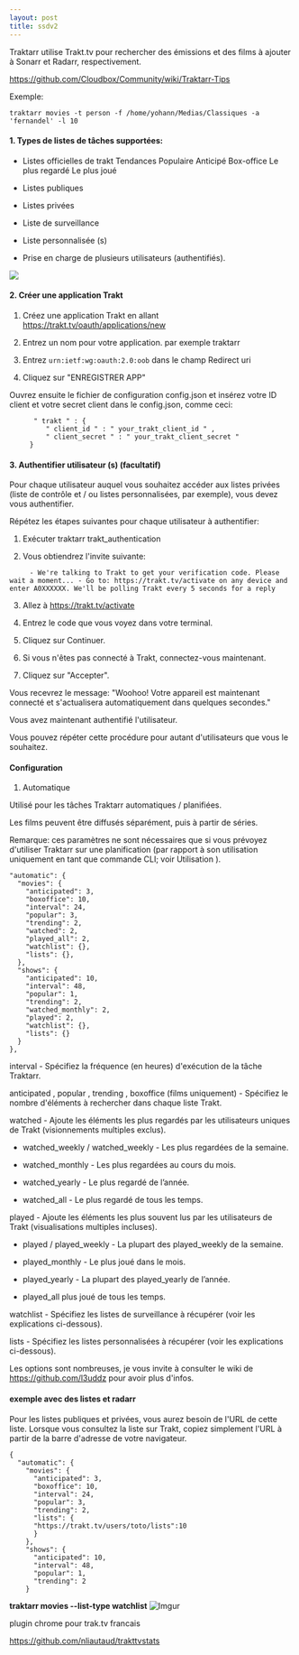 ```yaml
---
layout: post
title: ssdv2
---
```

Traktarr utilise Trakt.tv pour rechercher des émissions et des films à ajouter à Sonarr et Radarr, respectivement.  

https://github.com/Cloudbox/Community/wiki/Traktarr-Tips  

Exemple:  
```
traktarr movies -t person -f /home/yohann/Medias/Classiques -a 'fernandel' -l 10
```

#### 1. Types de listes de tâches supportées:

* Listes officielles de trakt
        Tendances
        Populaire
        Anticipé
        Box-office
        Le plus regardé
        Le plus joué 

* Listes publiques

* Listes privées

* Liste de surveillance

* Liste personnalisée (s) 

* Prise en charge de plusieurs utilisateurs (authentifiés). 


<a href="https://asciinema.org/a/180044" target="_blank"><img src="https://asciinema.org/a/180044.svg" /></a>

#### 2. Créer une application Trakt
1. Créez une application Trakt en allant https://trakt.tv/oauth/applications/new

2. Entrez un nom pour votre application. par exemple traktarr

3. Entrez ```urn:ietf:wg:oauth:2.0:oob``` dans le champ Redirect uri

4. Cliquez sur "ENREGISTRER APP"

Ouvrez ensuite  le fichier de configuration config.json et 
insérez votre ID client et votre secret client dans le config.json, comme ceci:
```
      " trakt " : {
         " client_id " : " your_trakt_client_id " ,
         " client_secret " : " your_trakt_client_secret "
     } 
```

#### 3. Authentifier utilisateur (s) (facultatif)

Pour chaque utilisateur auquel vous souhaitez accéder aux listes privées (liste de contrôle et / ou listes personnalisées, par exemple), vous devez vous authentifier.

Répétez les étapes suivantes pour chaque utilisateur à authentifier:

1. Exécuter traktarr trakt_authentication

2. Vous obtiendrez l'invite suivante:
```
     - We're talking to Trakt to get your verification code. Please wait a moment... - Go to: https://trakt.tv/activate on any device and enter A0XXXXXX. We'll be polling Trakt every 5 seconds for a reply 
```
3. Allez à https://trakt.tv/activate

4. Entrez le code que vous voyez dans votre terminal.

5. Cliquez sur Continuer.

6. Si vous n'êtes pas connecté à Trakt, connectez-vous maintenant.

7. Cliquez sur "Accepter".

Vous recevrez le message: "Woohoo! Votre appareil est maintenant connecté et s'actualisera automatiquement dans quelques secondes."

Vous avez maintenant authentifié l'utilisateur.

Vous pouvez répéter cette procédure pour autant d'utilisateurs que vous le souhaitez.

#### Configuration

1. Automatique

Utilisé pour les tâches Traktarr automatiques / planifiées.

Les films peuvent être diffusés séparément, puis à partir de séries.

Remarque: ces paramètres ne sont nécessaires que si vous prévoyez d'utiliser Traktarr sur une planification (par rapport à son utilisation uniquement en tant que commande CLI; voir Utilisation ).
```
"automatic": {
  "movies": {
    "anticipated": 3,
    "boxoffice": 10,
    "interval": 24,
    "popular": 3,
    "trending": 2,
    "watched": 2,
    "played_all": 2,
    "watchlist": {},
    "lists": {},
  },
  "shows": {
    "anticipated": 10,
    "interval": 48,
    "popular": 1,
    "trending": 2,
    "watched_monthly": 2,
    "played": 2,
    "watchlist": {},
    "lists": {}
  }
},
```

interval - Spécifiez la fréquence (en heures) d'exécution de la tâche Traktarr.

anticipated , popular , trending , boxoffice (films uniquement) - Spécifiez le nombre d'éléments à rechercher dans chaque liste Trakt.

watched - Ajoute les éléments les plus regardés par les utilisateurs uniques de Trakt (visionnements multiples exclus).

* watched_weekly / watched_weekly - Les plus regardées de la semaine.

* watched_monthly - Les plus regardées au cours du mois.

* watched_yearly - Le plus regardé de l’année.

* watched_all - Le plus regardé de tous les temps. 

played - Ajoute les éléments les plus souvent lus par les utilisateurs de Trakt (visualisations multiples incluses).

* played / played_weekly - La plupart des played_weekly de la semaine.

* played_monthly - Le plus joué dans le mois.

* played_yearly - La plupart des played_yearly de l’année.

* played_all plus joué de tous les temps. 

watchlist - Spécifiez les listes de surveillance à récupérer (voir les explications ci-dessous).

lists - Spécifiez les listes personnalisées à récupérer (voir les explications ci-dessous).

Les options sont nombreuses, je vous invite à consulter le wiki de https://github.com/l3uddz pour avoir plus d'infos.

#### exemple avec des listes et radarr

Pour les listes publiques et privées, vous aurez besoin de l'URL de cette liste. Lorsque vous consultez la liste sur Trakt, copiez simplement l'URL à partir de la barre d'adresse de votre navigateur.

```
{
  "automatic": {
    "movies": {
      "anticipated": 3,
      "boxoffice": 10,
      "interval": 24,
      "popular": 3,
      "trending": 2,
      "lists": {
      "https://trakt.tv/users/toto/lists":10
      }
    },
    "shows": {
      "anticipated": 10,
      "interval": 48,
      "popular": 1,
      "trending": 2
    }
```

**traktarr movies --list-type watchlist**
![Imgur](https://i.imgur.com/3qawDFd.png)

plugin chrome pour trak.tv francais

https://github.com/nliautaud/trakttvstats